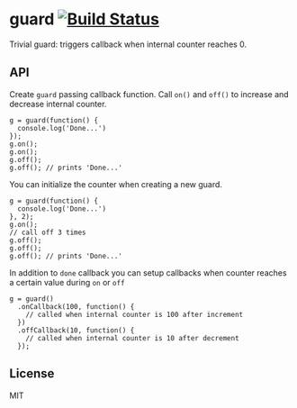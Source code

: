 # guard [![Build Status](https://secure.travis-ci.org/code42day/guard.png)](http://travis-ci.org/code42day/guard)

Trivial guard: triggers callback when internal counter reaches 0.

## API

Create ```guard``` passing callback function. Call ```on()``` and ```off()``` to increase and
decrease internal counter.

    g = guard(function() {
      console.log('Done...')
    });
    g.on();
    g.on();
    g.off();
    g.off(); // prints 'Done...'

You can initialize the counter when creating a new guard.

    g = guard(function() {
      console.log('Done...')
    }, 2);
    g.on();
    // call off 3 times
    g.off();
    g.off();
    g.off(); // prints 'Done...'


In addition to `done` callback you can setup callbacks when counter reaches a certain value during
`on` or `off`

    g = guard()
      .onCallback(100, function() {
        // called when internal counter is 100 after increment
      })
      .offCallback(10, function() {
        // called when internal counter is 10 after decrement
      });

## License

MIT
